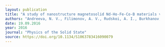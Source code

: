 ```yaml
---
layout: publication
title: "A study of nanostructure magnetosolid Nd-Ho-Fe-Co-B materials via atomic force microscopy and magnetic force microscopy"
authors: "Andreeva, N. V., Filimonov, A. V., Rudskoi, A. I., Burkhanov, G. S., Tereshina, I. S., Politova, G. A., & Pelevin, I. A."
date: 19.09.2016
year: 2016
journal: "Physics of the Solid State"
source: https://doi.org/10.1134/S1063783416090079
---
```

